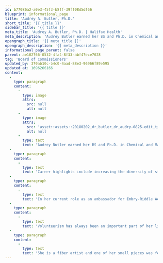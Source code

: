 ```yaml
---
id: b77086a2-a0e3-45f3-b8ff-39ff08d5df66
blueprint: informational_page
title: 'Audrey A. Butler, Ph.D.'
short_title: '{{ title }}'
sidebar_title: '{{ title }}'
meta_title: 'Audrey A. Butler, Ph.D. | Halifax Health'
meta_description: 'Audrey Butler earned her BS and Ph.D. in Chemical and Materials Engineering from the University...'
opengraph_title: '{{ meta_title }}'
opengraph_description: '{{ meta_description }}'
informational_page_parent: false
parent: ae102766-0532-4fa4-8f33-abf47ece7028
tag: 'Board of Commissioners'
updated_by: 370ab10c-b4c0-4aad-88e3-96966f89e595
updated_at: 1696266166
content:
  -
    type: paragraph
    content:
      -
        type: image
        attrs:
          src: null
          alt: null
      -
        type: image
        attrs:
          src: 'asset::assets::20180202_dr_butler_dr_audry-0825-edit_tight-240x300.jpg'
          alt: null
      -
        type: text
        text: "Audrey Butler earned her BS and Ph.D. in Chemical and Materials Engineering from the University of Iowa. \_In 1999, she joined the University of Iowa Chemical and Biochemical Engineering faculty as a lecturer. She also served as the departmental honors advisor and accreditation coordinator, guiding the program through three successful cycles and earning “exemplary report” status in 2015."
  -
    type: paragraph
    content:
      -
        type: text
        text: 'Career highlights include increasing the diversity of students participating in summer enrichment programs, revamping a core undergraduate laboratory course, and maintaining very high student satisfaction scores in all her courses.'
  -
    type: paragraph
    content:
      -
        type: text
        text: 'In her current role as an ambassador for Embry-Riddle Aeronautical University she participates in alumni and industry outreach activities, with a special focus on increasing diversity in STEM fields.'
  -
    type: paragraph
    content:
      -
        type: text
        text: 'Volunteerism has always been an important part of her life. In addition to the Halifax Health Board of Commissioners she currently serves on the PACE Center for Girls, the Ormond Memorial Art Museum and Gardens (OMAM) and the Community Foundation of Volusia & Flagler boards. She has also been a GED math tutor, a Cub Scout den leader and assistant Girl Scout troop leader, elementary school volunteer coordinator, PTO president and delivered Meals on Wheels for almost a decade. She is certified as an administrative official with USA Swimming, the national governing body for competitive swimming, and has trained others for certification. She has officiated at events for beginning swimmers, clubs, Big Ten conference championship meets and the NCAA Division I Men’s Championships.'
  -
    type: paragraph
    content:
      -
        type: text
        text: 'She is a fiber artist and one of her small pieces was featured in a digital magazine. One of her larger pieces was part of the Florida Fiber Art exhibit at OMAM and was displayed at QuiltCon 2022. She runs regularly and has completed three half marathons. Her other interests include cooking and travel. She is married to P. Barry Butler and they have three adult children.'
---
```

